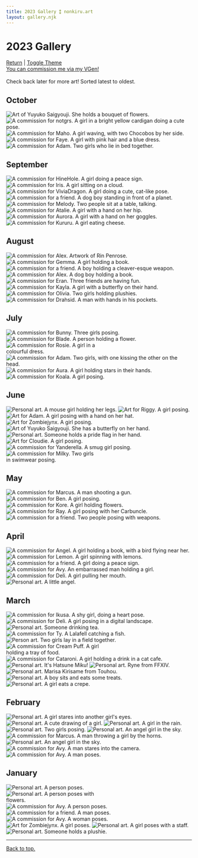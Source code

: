 ```yaml
---
title: 2023 Gallery ⁑ nonkiru.art
layout: gallery.njk
---
```


<h1>2023 Gallery</h1>
<a href="/art/">Return</a> | <a href="#" id="theme-toggle" onclick="modeSwitcher()">Toggle Theme</a>
<br><a href="https://vgen.co/nonkiru">You can commission me via my VGen!</a>
<br>
<br>Check back later for more art! Sorted latest to oldest.
<h2>October</h2>
<img src="../assets/artwork/2023/yuyuko_2.webp" alt="Art of Yuyuko Saigyouji. She holds a bouquet of flowers.">
<img src="../assets/artwork/2023/notgrs.webp" alt="A commission for notgrs. A girl in a bright yellow cardigan doing a cute pose.">
<img src="../assets/artwork/2023/ramen.webp" alt="A commission for Maho. A girl waving, with two Chocobos by her side.">
<img src="../assets/artwork/2023/faye.webp" alt="A commission for Faye. A girl with pink hair and a blue dress.">
<img src="../assets/artwork/2023/adam_4.webp" alt="A commission for Adam. Two girls who lie in bed together.">
<h2>September</h2>
<img src="../assets/artwork/2023/hine.webp" alt="A commission for HineHole. A girl doing a peace sign.">
<img src="../assets/artwork/2023/iris.webp" alt="A commission for Iris. A girl sitting on a cloud.">
<img src="../assets/artwork/2023/vivia.webp" alt="A commission for ViviaDragon. A girl doing a cute, cat-like pose.">
<img src="../assets/artwork/2023/ryuji.webp" alt="A commission for a friend. A dog boy standing in front of a planet.">
<img src="../assets/artwork/2023/melody.webp" alt="A commission for Melody. Two people sit at a table, talking.">
<img src="../assets/artwork/2023/atalie.webp" alt="A commission for Atalie. A girl with a hand on her hip.">
<img src="../assets/artwork/2023/aurora.webp" alt="A commission for Aurora. A girl with a hand on her goggles.">
<img src="../assets/artwork/2023/kururu.webp" alt="A commission for Kururu. A girl eating cheese.">
<h2>August</h2>
<img src="../assets/artwork/2023/rin.webp" alt="A commission for Alex. Artwork of Rin Penrose.">
<img src="../assets/artwork/2023/gemma.webp" alt="A commission for Gemma. A girl holding a book.">
<img src="../assets/artwork/2023/ethan.webp" alt="A commission for a friend. A boy holding a cleaver-esque weapon.">
<img src="../assets/artwork/2023/alex.webp" alt="A commission for Alex. A dog boy holding a book.">
<img src="../assets/artwork/2023/eran.webp" alt="A commission for Eran. Three friends are having fun.">
<img src="../assets/artwork/2023/kayla.webp" alt="A commission for Kayla. A girl with a butterfly on their hand.">
<img src="../assets/artwork/2023/sanrio.webp" alt="A commission for Olivia. Two girls holding plushies.">
<img src="../assets/artwork/2023/drahsid.webp" alt="A commission for Drahsid. A man with hands in his pockets.">
<h2>July</h2>
<img src="../assets/artwork/2023/bunny.webp" alt="A commission for Bunny. Three girls posing.">
<img src="../assets/artwork/2023/blade.webp" alt="A commission for Blade. A person holding a flower.">
<br>
<img src="../assets/artwork/2023/rosie.webp" alt="A commission for Rosie. A girl in a colourful dress." style="max-width: 50%;">
<br>
<img src="../assets/artwork/2023/adam_3.webp" alt="A commission for Adam. Two girls, with one kissing the other on the head.">
<img src="../assets/artwork/2023/aura.webp" alt="A commission for Aura. A girl holding stars in their hands.">
<img src="../assets/artwork/2023/koala.webp" alt="A commission for Koala. A girl posing.">
<h2>June</h2>
<img src="../assets/artwork/2023/mouse.webp" alt="Personal art. A mouse girl holding her legs.">
<img src="../assets/artwork/2023/riggy.webp" alt="Art for Riggy. A girl posing.">
<img src="../assets/artwork/2023/adam.webp" alt="Art for Adam. A girl posing with a hand on her hat.">
<img src="../assets/artwork/2023/izumi.webp" alt="Art for Zombiejynx. A girl posing.">
<img src="../assets/artwork/2023/yuyuko.webp" alt="Art of Yuyuko Saigyouji. She has a butterfly on her hand.">
<br>
<img src="../assets/artwork/2023/pride.webp" alt="Personal art. Someone holds a pride flag in her hand.">
<img src="../assets/artwork/2023/miyoki.webp" alt="Art for Cloudie. A girl posing.">
<img src="../assets/artwork/2023/yanderella.webp" alt="A commission for Yanderella. A smug girl posing.">
<br>
<img src="../assets/artwork/2023/milky.webp" alt="A commission for Milky. Two girls in swimwear posing." style="max-width: 50%;">
<h2>May</h2>
<img src="../assets/artwork/2023/marcus.webp" alt="A commission for Marcus. A man shooting a gun.">
<img src="../assets/artwork/2023/ben.webp" alt="A commission for Ben. A girl posing.">
<img src="../assets/artwork/2023/kore.webp" alt="A commission for Kore. A girl holding flowers.">
<img src="../assets/artwork/2023/ray.webp" alt="A commission for Ray. A girl posing with her Carbuncle.">
<img src="../assets/artwork/2023/liam.webp" alt="A commission for a friend. Two people posing with weapons.">
<h2>April</h2>
<img src="../assets/artwork/2023/angel.webp" alt="A commission for Angel. A girl holding a book, with a bird flying near her.">
<img src="../assets/artwork/2023/lemon.webp" alt="A commission for Lemon. A girl spinning with lemons.">
<img src="../assets/artwork/2023/mezuki.webp" alt="A commission for a friend. A girl doing a peace sign.">
<img src="../assets/artwork/2023/avyvoksis.webp" alt="A commission for Avy. An embarrassed man holding a girl.">
<img src="../assets/artwork/2023/deli.webp" alt="A commission for Deli. A girl pulling her mouth.">
<br>
<img src="../assets/artwork/2023/maron.webp" alt="Personal art. A little angel.">
<h2>March</h2>
<img src="../assets/artwork/2023/ikusa.webp" alt="A commission for Ikusa. A shy girl, doing a heart pose.">
<img src="../assets/artwork/2023/deli_low.webp" alt="A commission for Deli. A girl posing in a digital landscape.">
<img src="../assets/artwork/2023/tea.webp" alt="Personal art. Someone drinking tea.">
<img src="../assets/artwork/2023/ty.webp" alt="A commission for Ty. A Lalafell catching a fish.">
<img src="../assets/artwork/2023/lesbians.webp" alt="Person art. Two girls lay in a field together.">
<br>
<img src="../assets/artwork/2023/cream_puff.webp" alt="A commission for Cream Puff. A girl holding a tray of food." style="max-width: 50%;">
<br>
<img src="../assets/artwork/2023/cataroni.webp" alt="A commission for Cataroni. A girl holding a drink in a cat cafe.">
<img src="../assets/artwork/2023/digitallightsmiku.webp" alt="Personal art. It's Hatsune Miku!">
<img src="../assets/artwork/2023/ryne.webp" alt="Personal art. Ryne from FFXIV.">
<img src="../assets/artwork/2023/marisa.webp" alt="Personal art. Marisa Kirisame from Touhou.">
<img src="../assets/artwork/2023/kou.webp" alt="Personal art. A boy sits and eats some treats.">
<img src="../assets/artwork/2023/umemi.webp" alt="Personal art. A girl eats a crepe.">
<h2>February</h2>
<img src="../assets/artwork/2023/intoxicated.webp" alt="Personal art. A girl stares into another girl's eyes.">
<img src="../assets/artwork/2023/umemi_old.webp" alt="Personal art. A cute drawing of a girl.">
<img src="../assets/artwork/2023/brolly.webp" alt="Personal art. A girl in the rain.">
<img src="../assets/artwork/2023/devil.webp" alt="Personal art. Two girls posing.">
<img src="../assets/artwork/2023/angel_2.webp" alt="Personal art. An angel girl in the sky.">
<img src="../assets/artwork/2023/trollface.webp" alt="A commission for Marcus. A man throwing a girl by the horns.">
<img src="../assets/artwork/2023/maron_2.webp" alt="Personal art. An angel girl in the sky.">
<img src="../assets/artwork/2023/rom.webp" alt="A commission for Avy. A man stares into the camera.">
<img src="../assets/artwork/2023/dan.webp" alt="A commission for Avy. A man poses.">
<h2>January</h2>
<img src="../assets/artwork/2023/jupiter.webp" alt="Personal art. A person poses.">
<br>
<img src="../assets/artwork/2023/non.webp" alt="Personal art. A person poses with flowers." style="max-width: 50%;">
<br>
<img src="../assets/artwork/2023/myu.webp" alt="A commission for Avy. A person poses.">
<img src="../assets/artwork/2023/naruto.webp" alt="A commission for a friend. A man poses.">
<img src="../assets/artwork/2023/poshushu.webp" alt="A commission for Avy. A woman poses.">
<img src="../assets/artwork/2023/jynx.webp" alt="Art for Zombiejynx. A girl poses.">
<img src="../assets/artwork/2023/emmadreamdreamer.webp" alt="Personal art. A girl poses with a staff.">
<br>
<img src="../assets/artwork/2023/sillynon.webp" alt="Personal art. Someone holds a plushie.">

<hr>
<a href="#">Back to top.</a>